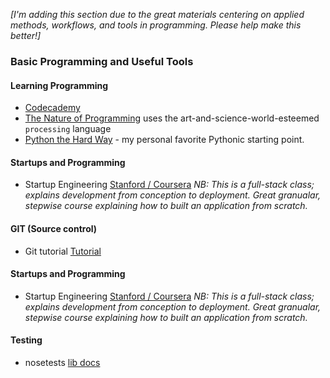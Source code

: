 _[I'm adding this section due to the great materials centering on applied methods, workflows, and tools in programming. Please help make this better!]_

### Basic Programming and Useful Tools

#### **Learning Programming**

 * [Codecademy](http://www.codecademy.com/)
 * [The Nature of Programming](http://natureofcode.com/book/introduction/) uses the art-and-science-world-esteemed `processing` language
 * [Python the Hard Way](http://learnpythonthehardway.org/book/) - my personal favorite Pythonic starting point.

#### **Startups and Programming**
 * Startup Engineering [Stanford / Coursera](https://class.coursera.org/startup-001) _NB: This is a full-stack class; explains development from conception to deployment. Great granualar, stepwise course explaining how to built an application from scratch._

#### **GIT** (Source control)

 * Git tutorial [Tutorial](http://gitimmersion.com/lab_01.html)

#### **Startups and Programming**
 * Startup Engineering [Stanford / Coursera](https://class.coursera.org/startup-001) _NB: This is a full-stack class; explains development from conception to deployment. Great granualar, stepwise course explaining how to built an application from scratch._

#### **Testing**
 * nosetests [lib docs](https://nose.readthedocs.org/en/latest/)
